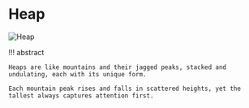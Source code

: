 # Heap

![Heap](../assets/covers/chapter_heap.jpg)

!!! abstract

    Heaps are like mountains and their jagged peaks, stacked and undulating, each with its unique form.

    Each mountain peak rises and falls in scattered heights, yet the tallest always captures attention first.
